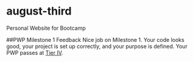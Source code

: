 # august-third
Personal Website for Bootcamp

##PWP Milestone 1 Feedback
Nice job on Milestone 1. Your code looks good, your project is set up correctly, and your purpose is defined. Your PWP passes at [Tier IV](https://bootcamp-coders.cnm.edu/projects/personal/rubric/).
